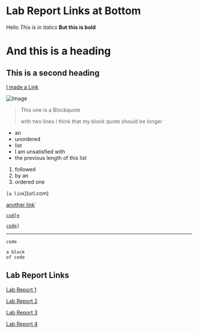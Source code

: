 # Lab Report Links at Bottom
Hello
*This is in italics*
**But this is bold**
# And this is a heading
## This is a second heading
[I made a Link](https://autecht.github.io/cse15l-lab-reports/SecondProject.md)

![Image](https://steamsolo.com/wp-content/uploads/2021/07/get-the-cat-on-the-castle-meltys-quest.jpg)

> This one is a Blockquote
>
>  with two lines
> I think that my block quote should be longer
* an 
* unordered
* list
* I am unsatisfied with
* the previous length of this list

1. followed
2. by an
3. ordered one

`[a link`](url.com)

[another link](`google.com)`

[`cod[e`](google.com)

[`code]`](ucsd.edu)

*** 

`code`
```
a block
of code
```
## Lab Report Links
[Lab Report 1](https://autecht.github.io/cse15l-lab-reports/lab-report-1-week-2.html)

[Lab Report 2](https://autecht.github.io/cse15l-lab-reports/lab-report-2-week-4.html)

[Lab Report 3](https://autecht.github.io/cse15l-lab-reports/lab-report-3-week-6.html)

[Lab Report 4](https://autecht.github.io/cse15l-lab-reports/lab-report-4-week-8.html)
